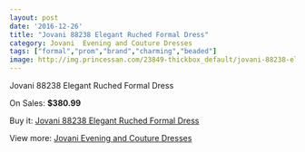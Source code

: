 ```yaml
---
layout: post
date: '2016-12-26'
title: "Jovani 88238 Elegant Ruched Formal Dress"
category: Jovani  Evening and Couture Dresses
tags: ["formal","prom","brand","charming","beaded"]
image: http://img.princessan.com/23849-thickbox_default/jovani-88238-elegant-ruched-formal-dress.jpg
---
```

Jovani 88238 Elegant Ruched Formal Dress

On Sales: **$380.99**
<a href="https://www.princessan.com/en/10927-jovani-88238-elegant-ruched-formal-dress.html"><amp-img layout="responsive" width="600" height="600" src="//img.princessan.com/23849-thickbox_default/jovani-88238-elegant-ruched-formal-dress.jpg" alt="Jovani 88238 Elegant Ruched Formal Dress 0" /></a>

Buy it: [Jovani 88238 Elegant Ruched Formal Dress](https://www.princessan.com/en/10927-jovani-88238-elegant-ruched-formal-dress.html "Jovani 88238 Elegant Ruched Formal Dress")

View more: [Jovani  Evening and Couture Dresses](https://www.princessan.com/en/83- "Jovani  Evening and Couture Dresses")